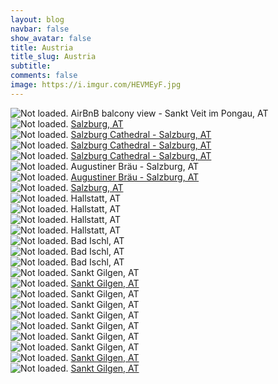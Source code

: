 ```yaml
---
layout: blog
navbar: false
show_avatar: false
title: Austria
title_slug: Austria
subtitle: 
comments: false
image: https://i.imgur.com/HEVMEyF.jpg
---
```


<div class="img-container">
  <img src="https://i.imgur.com/VdpBXc7.jpg" alt="Not loaded." class="center-block">
  <a  target="_blank">
    <span class="img-caption-corner" style="display: inline;">AirBnB balcony view - Sankt Veit im Pongau, AT</span>
  </a>  
</div> 


<div class="img-container">
  <img src="https://i.imgur.com/Y31Ju2v.jpg" alt="Not loaded." class="center-block">
  <a href="https://www.google.com/maps/search/?api=1&query=47.3325984,13.1343697" target="_blank">
    <span class="img-caption-corner" style="display: inline;">Salzburg, AT</span>
  </a>  
</div> 


<div class="img-container">
  <img src="https://i.imgur.com/TIdJV4h.jpg" alt="Not loaded." class="center-block">
  <a href="https://www.google.com/maps/search/?api=1&query=47.3326361,13.1345839" target="_blank">
    <span class="img-caption-corner" style="display: inline;">Salzburg Cathedral - Salzburg, AT</span>
  </a>  
</div> 


<div class="img-container">
  <img src="https://i.imgur.com/9mXQNEJ.jpg" alt="Not loaded." class="center-block">
  <a href="https://www.google.com/maps/search/?api=1&query=47.3326361,13.1345839" target="_blank">
    <span class="img-caption-corner" style="display: inline;">Salzburg Cathedral - Salzburg, AT</span>
  </a>  
</div> 


<div class="img-container">
  <img src="https://i.imgur.com/vMhFMvr.jpg" alt="Not loaded." class="center-block">
  <a href="https://www.google.com/maps/search/?api=1&query=47.3326361,13.1345839" target="_blank">
    <span class="img-caption-corner" style="display: inline;">Salzburg Cathedral - Salzburg, AT</span>
  </a>  
</div> 


<div class="img-container">
  <img src="https://i.imgur.com/gTNws0z.jpg" alt="Not loaded." class="center-block">
  <a  target="_blank">
    <span class="img-caption-corner" style="display: inline;">Augustiner Bräu - Salzburg, AT</span>
  </a>  
</div> 


<div class="img-container">
  <img src="https://i.imgur.com/nMHIWzn.jpg" alt="Not loaded." class="center-block">
  <a href="https://www.google.com/maps/search/?api=1&query=47.3327116,13.1343935" target="_blank">
    <span class="img-caption-corner" style="display: inline;">Augustiner Bräu - Salzburg, AT</span>
  </a>  
</div> 


<div class="img-container">
  <img src="https://i.imgur.com/Ymmd2Q3.jpg" alt="Not loaded." class="center-block">
  <a href="https://www.google.com/maps/search/?api=1&query=47.4832696,13.1857202" target="_blank">
    <span class="img-caption-corner" style="display: inline;">Salzburg, AT</span>
  </a>  
</div> 


<div class="img-container">
  <img src="https://i.imgur.com/Cv0oaSb.jpg" alt="Not loaded." class="center-block">
  <a  target="_blank">
    <span class="img-caption-corner" style="display: inline;">Hallstatt, AT</span>
  </a>  
</div> 


<div class="img-container">
  <img src="https://i.imgur.com/LdADGHK.jpg" alt="Not loaded." class="center-block">
  <a  target="_blank">
    <span class="img-caption-corner" style="display: inline;">Hallstatt, AT</span>
  </a>  
</div> 


<div class="img-container">
  <img src="https://i.imgur.com/HEVMEyF.jpg" alt="Not loaded." class="center-block">
  <a  target="_blank">
    <span class="img-caption-corner" style="display: inline;">Hallstatt, AT</span>
  </a>  
</div> 


<div class="img-container">
  <img src="https://i.imgur.com/QwWjlDO.jpg" alt="Not loaded." class="center-block">
  <a  target="_blank">
    <span class="img-caption-corner" style="display: inline;">Hallstatt, AT</span>
  </a>  
</div> 


<div class="img-container">
  <img src="https://i.imgur.com/GE1FEyG.jpg" alt="Not loaded." class="center-block">
  <a  target="_blank">
    <span class="img-caption-corner" style="display: inline;">Bad Ischl, AT</span>
  </a>  
</div> 


<div class="img-container">
  <img src="https://i.imgur.com/nyMOmQ0.jpg" alt="Not loaded." class="center-block">
  <a  target="_blank">
    <span class="img-caption-corner" style="display: inline;">Bad Ischl, AT</span>
  </a>  
</div> 


<div class="img-container">
  <img src="https://i.imgur.com/rQjvzyy.jpg" alt="Not loaded." class="center-block">
  <a  target="_blank">
    <span class="img-caption-corner" style="display: inline;">Bad Ischl, AT</span>
  </a>  
</div> 


<div class="img-container">
  <img src="https://i.imgur.com/A6bKmmR.jpg" alt="Not loaded." class="center-block">
  <a  target="_blank">
    <span class="img-caption-corner" style="display: inline;">Sankt Gilgen, AT</span>
  </a>  
</div> 


<div class="img-container">
  <img src="https://i.imgur.com/Qd7OL6f.jpg" alt="Not loaded." class="center-block">
  <a href="https://www.google.com/maps/search/?api=1&query=47.7703060,13.3686941" target="_blank">
    <span class="img-caption-corner" style="display: inline;">Sankt Gilgen, AT</span>
  </a>  
</div> 


<div class="img-container">
  <img src="https://i.imgur.com/yy0wzYu.jpg" alt="Not loaded." class="center-block">
  <a  target="_blank">
    <span class="img-caption-corner" style="display: inline;">Sankt Gilgen, AT</span>
  </a>  
</div> 


<div class="img-container">
  <img src="https://i.imgur.com/kPXgnsl.jpg" alt="Not loaded." class="center-block">
  <a  target="_blank">
    <span class="img-caption-corner" style="display: inline;">Sankt Gilgen, AT</span>
  </a>  
</div> 


<div class="img-container">
  <img src="https://i.imgur.com/IbTNTn5.jpg" alt="Not loaded." class="center-block">
  <a  target="_blank">
    <span class="img-caption-corner" style="display: inline;">Sankt Gilgen, AT</span>
  </a>  
</div> 


<div class="img-container">
  <img src="https://i.imgur.com/ONLJjEM.jpg" alt="Not loaded." class="center-block">
  <a  target="_blank">
    <span class="img-caption-corner" style="display: inline;">Sankt Gilgen, AT</span>
  </a>  
</div> 


<div class="img-container">
  <img src="https://i.imgur.com/G6r0y9y.jpg" alt="Not loaded." class="center-block">
  <a  target="_blank">
    <span class="img-caption-corner" style="display: inline;">Sankt Gilgen, AT</span>
  </a>  
</div> 


<div class="img-container">
  <img src="https://i.imgur.com/TmALfri.jpg" alt="Not loaded." class="center-block">
  <a  target="_blank">
    <span class="img-caption-corner" style="display: inline;">Sankt Gilgen, AT</span>
  </a>  
</div> 


<div class="img-container">
  <img src="https://i.imgur.com/1oXAjrc.jpg" alt="Not loaded." class="center-block">
  <a href="https://www.google.com/maps/search/?api=1&query=47.7723278,-13.3536306" target="_blank">
    <span class="img-caption-corner" style="display: inline;">Sankt Gilgen, AT</span>
  </a>  
</div> 


<div class="img-container">
  <img src="https://i.imgur.com/WJT4n32.jpg" alt="Not loaded." class="center-block">
  <a href="https://www.google.com/maps/search/?api=1&query=47.7720639,-13.3537667" target="_blank">
    <span class="img-caption-corner" style="display: inline;">Sankt Gilgen, AT</span>
  </a>  
</div> 

